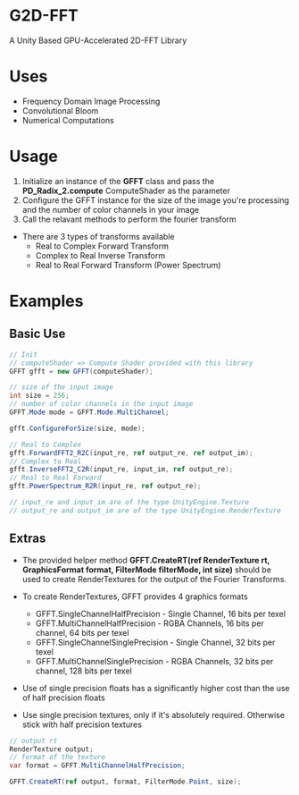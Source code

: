 # G2D-FFT
A Unity Based GPU-Accelerated 2D-FFT Library

# Uses
* Frequency Domain Image Processing
* Convolutional Bloom
* Numerical Computations

# Usage
1. Initialize an instance of the **GFFT** class and pass the **PD_Radix_2.compute** ComputeShader as the parameter
2. Configure the GFFT instance for the size of the image you're processing and the number of color channels in your image
3. Call the relavant methods to perform the fourier transform

* There are 3 types of transforms available
  * Real to Complex Forward Transform
  * Complex to Real Inverse Transform
  * Real to Real Forward Transform (Power Spectrum)
  
# Examples
  ## Basic Use
  ```c#
  // Init
  // computeShader => Compute Shader provided with this library
  GFFT gfft = new GFFT(computeShader);
  
  // size of the input image
  int size = 256;
  // number of color channels in the input image
  GFFT.Mode mode = GFFT.Mode.MultiChannel;
  
  gfft.ConfigureForSize(size, mode);
  
  // Real to Complex
  gfft.ForwardFFT2_R2C(input_re, ref output_re, ref output_im);
  // Complex to Real
  gfft.InverseFFT2_C2R(input_re, input_im, ref output_re);
  // Real to Real Forward
  gfft.PowerSpectrum_R2R(input_re, ref output_re);
  
  // input_re and input_im are of the type UnityEngine.Texture
  // output_re and output_im are of the type UnityEngine.RenderTexture
  ```
## Extras
  * The provided helper method **GFFT.CreateRT(ref RenderTexture rt, GraphicsFormat format, FilterMode filterMode, int size)** should be used to create RenderTextures     for the output of the Fourier Transforms.
  * To create RenderTextures, GFFT provides 4 graphics formats
    * GFFT.SingleChannelHalfPrecision - Single Channel, 16 bits per texel
    * GFFT.MultiChannelHalfPrecision - RGBA Channels, 16 bits per channel, 64 bits per texel
    * GFFT.SingleChannelSinglePrecision - Single Channel, 32 bits per texel
    * GFFT.MultiChannelSinglePrecision - RGBA Channels, 32 bits per channel, 128 bits per texel
    
  * Use of single precision floats has a significantly higher cost than the use of half precision floats
  * Use single precision textures, only if it's absolutely required. Otherwise stick with half precision textures
  
  ```c#
  // output rt
  RenderTexture output;
  // format of the texture
  var format = GFFT.MultiChannelHalfPrecision;
  
  GFFT.CreateRT(ref output, format, FilterMode.Point, size);
  ```
